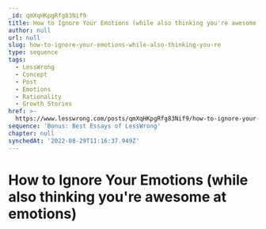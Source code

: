 ```yaml
---
_id: qmXqHKpgRfg83Nif9
title: How to Ignore Your Emotions (while also thinking you're awesome at emotions)
author: null
url: null
slug: how-to-ignore-your-emotions-while-also-thinking-you-re
type: sequence
tags:
  - LessWrong
  - Concept
  - Post
  - Emotions
  - Rationality
  - Growth Stories
href: >-
  https://www.lesswrong.com/posts/qmXqHKpgRfg83Nif9/how-to-ignore-your-emotions-while-also-thinking-you-re
sequence: 'Bonus: Best Essays of LessWrong'
chapter: null
synchedAt: '2022-08-29T11:16:37.949Z'
---
```

# How to Ignore Your Emotions (while also thinking you're awesome at emotions)

